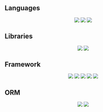## Languages

<div align="center">
    <img src="https://img.shields.io/badge/javascript-%23323330.svg?style=for-the-badge&logo=javascript&logoColor=%23F7DF1E"/>
    <img src="https://img.shields.io/badge/typescript-%23007ACC.svg?style=for-the-badge&logo=typescript&logoColor=white"/>
    <img src="https://img.shields.io/badge/php-%23777BB4.svg?style=for-the-badge&logo=php&logoColor=white"/>
</div>

## Libraries

<div align="center">
    <img src="https://img.shields.io/badge/react-%2320232a.svg?style=for-the-badge&logo=react&logoColor=%2361DAFB"/>
    <img src="https://img.shields.io/badge/styled--components-DB7093?style=for-the-badge&logo=styled-components&logoColor=white"/>
</div>

## Framework

<div align="center">
    <img src="https://img.shields.io/badge/bootstrap-%238511FA.svg?style=for-the-badge&logo=bootstrap&logoColor=white"/>
    <img src="https://img.shields.io/badge/tailwindcss-%2338B2AC.svg?style=for-the-badge&logo=tailwind-css&logoColor=white"/>
    <img src="https://img.shields.io/badge/Next-black?style=for-the-badge&logo=next.js&logoColor=white"/>
    <img src="https://img.shields.io/badge/laravel-%23FF2D20.svg?style=for-the-badge&logo=laravel&logoColor=white"/>
    <img src="https://img.shields.io/badge/express.js-%23404d59.svg?style=for-the-badge&logo=express&logoColor=%2361DAFB"/>
</div>

## ORM

<div align="center">
    <img src="https://img.shields.io/badge/Prisma-3982CE?style=for-the-badge&logo=Prisma&logoColor=white"/>
    <img src="https://img.shields.io/badge/Sequelize-52B0E7?style=for-the-badge&logo=Sequelize&logoColor=white"/>
</div>
